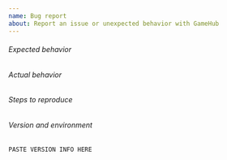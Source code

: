 ```yaml
---
name: Bug report
about: Report an issue or unexpected behavior with GameHub
---
```


<!--
Before creating the issue, please make sure that...

* You are using the latest version of GameHub (active development happens in the dev branch).
* Your version of GameHub is compiled with optimization turned off (see here: https://github.com/tkashkin/GameHub/issues/162 for more info)
* There isn't already an open issue for your problem.

If you have multiple unrelated problems, create separate issues rather than combining them into one.

Note that leaving sections blank or being vague will make it difficult to help you.
-->

###### Expected behavior



###### Actual behavior



###### Steps to reproduce



###### Version and environment

<!-- Paste output of `com.github.tkashkin.gamehub -v` below: -->
```
PASTE VERSION INFO HERE
```
